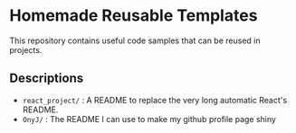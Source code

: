 # Homemade Reusable Templates

This repository contains useful code samples that can be reused in projects.

## Descriptions

* `react_project/` : A README to replace the very long automatic React's README.
* `OnyJ/` : The README I can use to make my github profile page shiny

